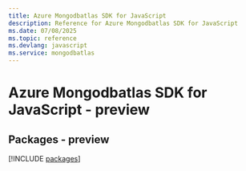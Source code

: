 ```yaml
---
title: Azure Mongodbatlas SDK for JavaScript
description: Reference for Azure Mongodbatlas SDK for JavaScript
ms.date: 07/08/2025
ms.topic: reference
ms.devlang: javascript
ms.service: mongodbatlas
---
```

# Azure Mongodbatlas SDK for JavaScript - preview
## Packages - preview
[!INCLUDE [packages](mongodbatlas-index.md)]